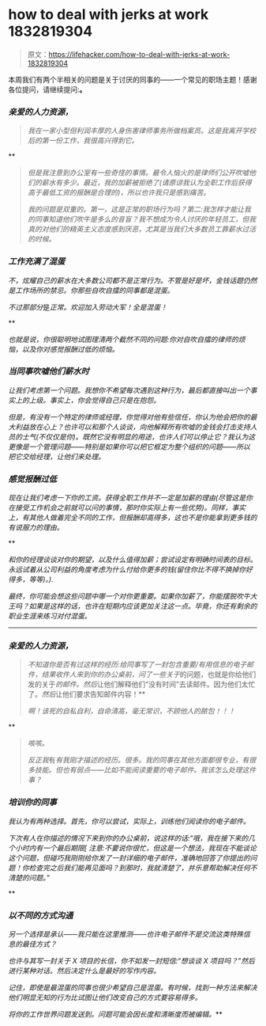 # how to deal with jerks at work 1832819304

> 原文：<https://lifehacker.com/how-to-deal-with-jerks-at-work-1832819304>

本周我们有两个半相关的问题是关于讨厌的同事的——一个常见的职场主题！感谢各位提问，请继续提问:[](mailto:humanresource@lifehacker.com)**。** 

### ***亲爱的人力资源，***

> *我在一家小型但利润丰厚的人身伤害律师事务所做档案员。这是我离开学校后的第一份工作，我很高兴得到它。*

**

> *但是我注意到办公室有一些奇怪的事情。最令人恼火的是律师们公开吹嘘他们的薪水有多少。最近，我的加薪被拒绝了(请原谅我认为全职工作后获得高于最低工资的报酬是合理的)，所以也许我只是感到痛苦。*
> 
> *我的问题是双重的。第一，这是正常的职场行为吗？第二:我怎样才能让我的同事知道他们吹牛是多么的音盲？我不想成为令人讨厌的年轻员工，但我真的对他们的精英主义态度感到厌恶，尤其是当我们大多数员工靠薪水过活的时候。*

### *工作充满了混蛋*

*不，炫耀自己的薪水在大多数公司都不是正常行为。不管是好是坏，金钱话题仍然是工作场所的禁忌。你那些自吹自擂的同事都是混蛋。* 

*不过那部分*是*正常。欢迎加入劳动大军！全是混蛋！*

**

*也就是说，你很聪明地试图理清两个截然不同的问题:你对自吹自擂的律师的烦恼，以及你对感觉报酬过低的烦恼。*

### *当同事吹嘘他们薪水时*

*让我们考虑第一个问题。我想你不希望每次遇到这种行为，最后都直接叫出一个事实上的上级。事实上，你会觉得自己只是在抱怨。* 

*但是，有没有一个特定的律师或经理，你觉得对他有些信任，你认为他会把你的最大利益放在心上？也许可以和那个人谈谈，向他解释所有吹嘘的金钱会打击支持人员的士气(不仅仅是你)。既然它没有明显的用途，也许人们可以停止它？我认为这更像是一个管理问题——特别是如果你可以把它框定为整个组织的问题——所以把它交给经理，让他们来处理。*

### *感觉报酬过低*

*现在让我们考虑一下你的工资。获得全职工作并不一定是加薪的理由(尽管这是你在接受工作机会之前就可以问的事情，那时你实际上有一些优势)。同样，事实上，有其他人做着完全不同的工作，但报酬却高得多，这也不是你能拿到更多钱的有说服力的理由。* 

**

*和你的经理谈谈对你的期望，以及什么值得加薪；尝试设定有明确时间表的目标。永远试着从公司利益的角度考虑为什么付给你更多的钱(留住你比不得不换掉你好得多，等等)。).* 

*最终，你可能会想这些问题中哪一个对你更重要。如果你加薪了，你能摆脱吹牛大王吗？如果是这样的话，也许在短期内应该更加关注这一点。毕竟，你还有剩余的职业生涯来练习对付混蛋。*

* * *

### ***亲爱的人力资源，***

> *不知道你是否有过这样的经历:给同事写了一封包含重要/有用信息的电子邮件，结果收件人来到你的办公桌前，问了一些关于*的问题，也就是你给他们发的关于*的邮件。然后*让他们解释他们“没有时间”去读邮件。因为他们太忙了。*然后*让他们要求告知邮件内容！**
> 
> *啊！该死的自私自利，自命清高，毫无常识，不顾他人的脓包！！！*

**

> *咳咳。*
> 
> *反正我*有*有我刚才描述的经历。很多。我的同事在其他方面都很专业，有很多技能。但也有弱点——比如不能阅读重要的电子邮件。我该怎么处理这件事？*

### *培训你的同事*

*我认为有两种选择。首先，你可以尝试，实际上，训练他们阅读你的电子邮件。* 

*下次有人在你描述的情况下来到你的办公桌前，说这样的话:“哦，我在接下来的几个小时内有一个最后期限[ *注意:不要说你很忙，但这是一个想法*，我现在不能谈论这个问题，但碰巧我刚刚给你发了一封详细的电子邮件，准确地回答了你提出的问题！你检查完之后我们能再见面吗？到那时，我就清楚了，并乐意帮助解决任何不清楚的问题。”*

**

### *以不同的方式沟通*

*另一个选择是承认——我只能在这里推测——也许电子邮件不是交流这类特殊信息的最佳方式？* 

*也许与其写一封关于 X 项目的长信，你不如发一封短信:“想谈谈 X 项目吗？”然后进行某种对话。*然后*决定什么是最好的写作内容。*

*记住，即使是最混蛋的同事也很少希望自己是混蛋。有时候，找到一种方法来解决他们明显无知的行为比试图让他们改变自己的方式要容易得多。* 

**将你的工作世界问题发送到*[](mailto:humanresource@lifehacker.com)**。问题可能会因长度和清晰度而被编辑。***